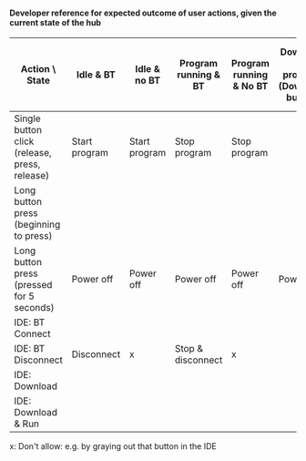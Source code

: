 #### Developer reference for expected outcome of user actions, given the current state of the hub


| Action \ State                                | Idle & BT     | Idle & no BT  | Program running & BT | Program running & No BT | Download in progress (Download button) | Download in progress (Download & Run button) |
|-----------------------------------------------|---------------|---------------|----------------------|-------------------------|----------------------------------------|----------------------------------------------|
| Single button click (release, press, release) | Start program | Start program | Stop program         | Stop program            |                                        |                                              |
| Long button press (beginning to press)        |               |               |                      |                         |                                        |                                              |
| Long button press (pressed for 5 seconds)     | Power off     | Power off     | Power off            | Power off               | Power off                              |  Power off                                   |
| IDE: BT Connect                               |               |               |                      |                         |                                        |                                              |
| IDE: BT Disconnect                            | Disconnect    | x             | Stop & disconnect    | x                       |                                        |                                              |
| IDE: Download                                 |               |               |                      |                         |                                        |                                              |
| IDE: Download & Run                           |               |               |                      |                         |                                        |                                              |

x: Don't allow: e.g. by graying out that button in the IDE
